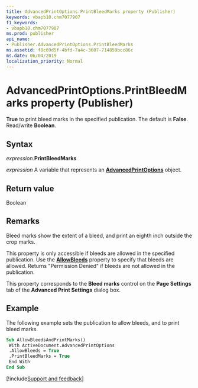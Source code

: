 ```yaml
---
title: AdvancedPrintOptions.PrintBleedMarks property (Publisher)
keywords: vbapb10.chm7077907
f1_keywords:
- vbapb10.chm7077907
ms.prod: publisher
api_name:
- Publisher.AdvancedPrintOptions.PrintBleedMarks
ms.assetid: f0c69d5f-4bfd-7a4c-3607-714859bcc86c
ms.date: 06/04/2019
localization_priority: Normal
---
```



# AdvancedPrintOptions.PrintBleedMarks property (Publisher)

**True** to print bleed marks in the specified publication. The default is **False**. Read/write **Boolean**.


## Syntax

_expression_.**PrintBleedMarks**

_expression_ A variable that represents an **[AdvancedPrintOptions](Publisher.AdvancedPrintOptions.md)** object.


## Return value

Boolean


## Remarks

Bleed marks show the extent of a bleed, and print an eighth inch outside the crop marks.

This property is only accessible if bleeds are allowed in the specified publication. Use the **[AllowBleeds](Publisher.AdvancedPrintOptions.AllowBleeds.md)** property to specify that bleeds are allowed. Returns "Permission Denied" if bleeds are not allowed in the publication.

This property corresponds to the **Bleed marks** control on the **Page Settings** tab of the **Advanced Print Settings** dialog box.


## Example

The following example sets the publication to allow bleeds, and to print bleed marks.

```vb
Sub AllowBleedsAndPrintMarks() 
 With ActiveDocument.AdvancedPrintOptions 
 .AllowBleeds = True 
 .PrintBleedMarks = True 
 End With 
End Sub
```



[!include[Support and feedback](~/includes/feedback-boilerplate.md)]